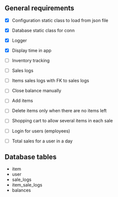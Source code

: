 ## General requirements
- [x] Configuration static class to load from json file
- [x] Database static class for conn
- [x] Logger
- [x] Display time in app
- [ ] Inventory tracking
- [ ] Sales logs
- [ ] Items sales logs with FK to sales logs
- [ ] Close balance manually
- [ ] Add items
- [ ] Delete items only when there are no items left
- [ ] Shopping cart to allow several items in each sale
- [ ] Login for users (employees)
- [ ] Total sales for a user in a day


## Database tables
- item
- user
- sale_logs
- item_sale_logs
- balances
